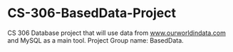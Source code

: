 # CS-306-BasedData-Project
CS 306 Database project that will use data from www.ourworldindata.com and MySQL as a main tool. Project Group name: BasedData.

